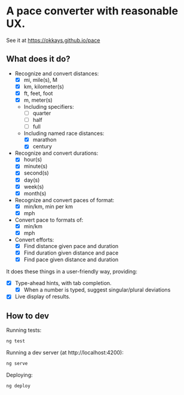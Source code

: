 # A pace converter with reasonable UX.

See it at https://okkays.github.io/pace

## What does it do?

- Recognize and convert distances:
  - [x] mi, mile(s), M
  - [x] km, kilometer(s)
  - [x] ft, feet, foot
  - [x] m, meter(s)
  - Including specifiers:
    - [ ] quarter
    - [ ] half
    - [ ] full
  - Including named race distances:
    - [x] marathon
    - [x] century
- Recognize and convert durations:
  - [x] hour(s)
  - [x] minute(s)
  - [x] second(s)
  - [x] day(s)
  - [x] week(s)
  - [x] month(s)
- Recognize and convert paces of format:
  - [x] min/km, min per km
  - [x] mph
- Convert pace to formats of:
  - [x] min/km
  - [x] mph
- Convert efforts:
  - [x] Find distance given pace and duration
  - [x] Find duration given distance and pace
  - [x] Find pace given distance and duration

It does these things in a user-friendly way, providing:

- [x] Type-ahead hints, with tab completion.
  - [x] When a number is typed, suggest singular/plural deviations
- [x] Live display of results.

## How to dev

Running tests:

```bash
ng test
```

Running a dev server (at http://localhost:4200):

```bash
ng serve
```

Deploying:

```bash
ng deploy
```
